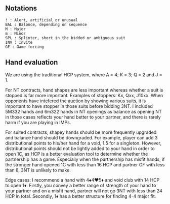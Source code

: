 ## Notations
```
! : Alert, artificial or unusual
BAL : Balance, depending on sequence
M : Major
m : Minor
SPL : Splinter, short in the bidded or ambiguous suit
INV : Invite
GF : Game forcing
```
## Hand evaluation
We are using the traditional HCP system, where A = 4; K = 3; Q = 2 and J = 1. 

For NT contracts, hand shapes are less important whereas whether a suit is stopped is far more important. 
Examples of stoppers: Kx, Qxx, J10xx. When opponents have intefered the auction by showing various suits, 
it is important to have stopper in those suits before bidding 3NT. I included 5M332 hands and 6m322 hands in NT openings as balance as opening NT in 
those cases reflects your hand better to your partner, and there is rarely harm if you are playing in IMPs.

For suited contracts, shapey hands should be more frequently upgraded and balance hand should be downgraded.
For example, player can add 3 distributional points to his/her hand for a void, 1.5 for a singleton. However, distributional points should not be lightly 
added to your hand in order to open 1C, as HCP is a better evaluation tool to determine whether the partnership has a game. Especially when the partnership
has misfit hands, if the stronger hand opened 1C with less than 16 HCP and partner GF with less than 8, 3NT is unlikely to make. 

Edge cases: I recommend a hand with 4♠️4♥️5♦️ and void club with 14 HCP to open 1♦️. Firstly, you convey a better range of strength of your hand to your partner and on a
misfit hand, partner will not go 3NT with less than 24 HCP in total. Secondly, 1♦️ has a better structure for finding 4-4 major fit.
